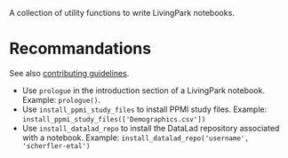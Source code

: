 A collection of utility functions to write LivingPark notebooks.

# Recommandations

See also [contributing guidelines](https://github.com/LivingPark-MRI/documentation).

* Use `prologue` in the introduction section of a LivingPark notebook. Example: `prologue()`.
* Use `install_ppmi_study_files` to install PPMI study files. Example: `install_ppmi_study_files(['Demographics.csv'])`
* Use `install_datalad_repo` to install the DataLad repository associated with a notebook. Example: `install_datalad_repo('username', 'scherfler-etal')`
